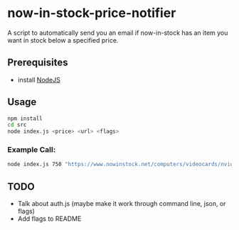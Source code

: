 # now-in-stock-price-notifier

A script to automatically send you an email if now-in-stock has an item you want in stock below a specified price.

## Prerequisites
- install [NodeJS](https://www.nowinstock.net/computers/videocards/nvidia/gtx1080ti/)

## Usage
```bash
npm install
cd src
node index.js <price> <url> <flags>
```

### Example Call:
```bash
node index.js 750 "https://www.nowinstock.net/computers/videocards/nvidia/gtx1080ti/" -R -I 500
```

## TODO
- Talk about auth.js (maybe make it work through command line, json, or flags)
- Add flags to README
